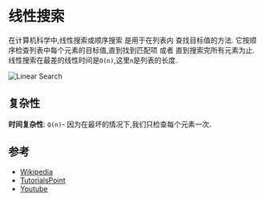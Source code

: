 
# 线性搜索

在计算机科学中,线性搜索或顺序搜索 是用于在列表内 查找目标值的方法. 它按顺序检查列表中每个元素的目标值,直到找到匹配项 或者 直到搜索完所有元素为止. 线性搜索在最差的线性时间是`O(n)`,这里`n`是列表的长度. 

![Linear Search](https://www.tutorialspoint.com/data_structures_algorithms/images/linear_search.gif)

## 复杂性

**时间复杂性**: `O(n)`- 因为在最坏的情况下,我们只检查每个元素一次. 

## 参考

-   [Wikipedia](https://en.wikipedia.org/wiki/Linear_search)
-   [TutorialsPoint](https://www.tutorialspoint.com/data_structures_algorithms/linear_search_algorithm.htm)
-   [Youtube](https://www.youtube.com/watch?v=SGU9duLE30w)
